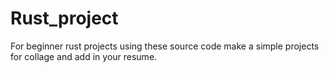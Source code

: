 # Rust_project
For beginner rust projects using these source code make a simple projects for collage and add in your resume.
